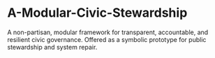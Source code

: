 # A-Modular-Civic-Stewardship
A non-partisan, modular framework for transparent, accountable, and resilient civic governance. Offered as a symbolic prototype for public stewardship and system repair.
